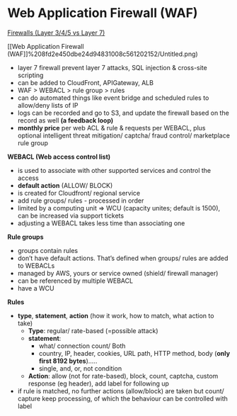 # Web Application Firewall (WAF)

[Firewalls (Layer 3/4/5 vs Layer 7)](Web%20Application%20Firewall%20(WAF)%208fd2e450dbe24d94831008c561202152/Firewalls%20(Layer%203%204%205%20vs%20Layer%207)%2040a3f87e6b2c421fb366a00ee98a5391.md)

[[Web Application Firewall (WAF]]%208fd2e450dbe24d94831008c561202152/Untitled.png)

- layer 7 firewall prevent layer 7 attacks, SQL injection & cross-site scripting
- can be added to CloudFront, APIGateway, ALB
- WAF > WEBACL > rule group > rules
- can do automated things like event bridge and scheduled rules to allow/deny lists of IP
- logs can be recorded and go to S3, and update the firewall based on the record as well **(a feedback loop)**
- **monthly price** per web ACL & rule & requests per WEBACL, plus optional intelligent threat mitigation/ captcha/ fraud control/ marketplace rule group

**WEBACL (Web access control list)**

- is used to associate with other supported services and control the access
- **default action** (ALLOW/ BLOCK)
- is created for Cloudfront/ regional service
- add rule groups/ rules - processed in order
- limited by a computing unit ⇒ WCU (capacity unites; default is 1500), can be increased via support tickets
- adjusting a WEBACL takes less time than associating one

**Rule groups**

- groups contain rules
- don’t have default actions. That’s defined when groups/ rules are added to WEBACLs
- managed by AWS, yours or service owned (shield/ firewall manager)
- can be referenced by multiple WEBACL
- have a WCU

**Rules**

- **type**, **statement**, **action** (how it work, how to match, what action to take)
    - **Type**: regular/ rate-based (=possible attack)
    - **statement**:
        - what/ connection count/ Both
        - country, IP, header, cookies, URL path, HTTP method, body (**only first 8192 bytes**)…..
        - single, and, or, not condition
    - **Action**: allow (not for rate-based), block, count, captcha, custom response (eg header), add label for following up
- if rule is matched, no further actions (allow/block) are taken but count/ capture keep processing, of which the behaviour can be controlled with label
